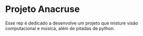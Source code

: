 # Projeto Anacruse

Esse rep é dedicado a desenvolve um projeto que misture visão computacional e música, além de pitadas de python.